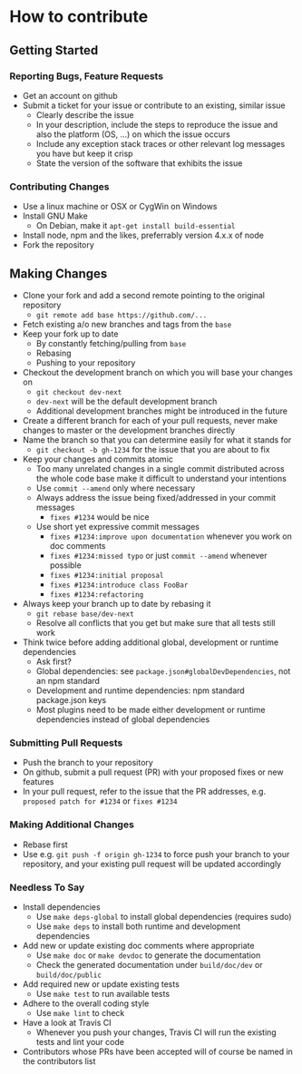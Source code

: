 
# How to contribute


## Getting Started


### Reporting Bugs, Feature Requests

* Get an account on github
* Submit a ticket for your issue or contribute to an existing, similar issue
    * Clearly describe the issue
    * In your description, include the steps to reproduce the issue and also the platform (OS, ...) on which the issue occurs
    * Include any exception stack traces or other relevant log messages you have but keep it crisp
    * State the version of the software that exhibits the issue


### Contributing Changes

* Use a linux machine or OSX or CygWin on Windows
* Install GNU Make
    * On Debian, make it `apt-get install build-essential`
* Install node, npm and the likes, preferrably version 4.x.x of node
* Fork the repository


## Making Changes

* Clone your fork and add a second remote pointing to the original repository
    * `git remote add base https://github.com/...`
* Fetch existing a/o new branches and tags from the `base`
* Keep your fork up to date
    * By constantly fetching/pulling from `base`
    * Rebasing
    * Pushing to your repository
* Checkout the development branch on which you will base your changes on
    * `git checkout dev-next`
    * `dev-next` will be the default development branch
    * Additional development branches might be introduced in the future
* Create a different branch for each of your pull requests, never make changes to master or the development branches directly
* Name the branch so that you can determine easily for what it stands for
    * `git checkout -b gh-1234` for the issue that you are about to fix
* Keep your changes and commits atomic
    * Too many unrelated changes in a single commit distributed across the whole code base make it difficult to understand your intentions
    * Use `commit --amend` only where necessary
    * Always address the issue being fixed/addressed in your commit messages
        * `fixes #1234` would be nice
    * Use short yet expressive commit messages
        * `fixes #1234:improve upon documentation` whenever you work on doc comments
        * `fixes #1234:missed typo` or just `commit --amend` whenever possible
        * `fixes #1234:initial proposal`
        * `fixes #1234:introduce class FooBar`
        * `fixes #1234:refactoring`
* Always keep your branch up to date by rebasing it
    * `git rebase base/dev-next`
    * Resolve all conflicts that you get but make sure that all tests still work
* Think twice before adding additional global, development or runtime dependencies
    * Ask first?
    * Global dependencies: see `package.json#globalDevDependencies`, not an npm standard
    * Development and runtime dependencies: npm standard package.json keys
    * Most plugins need to be made either development or runtime dependencies instead of global dependencies


### Submitting Pull Requests

* Push the branch to your repository 
* On github, submit a pull request (PR) with your proposed fixes or new features
* In your pull request, refer to the issue that the PR addresses, e.g. `proposed patch for #1234` or `fixes #1234`


### Making Additional Changes

* Rebase first
* Use e.g. `git push -f origin gh-1234` to force push your branch to your repository, and your existing pull request will be updated accordingly


### Needless To Say

* Install dependencies
    * Use `make deps-global` to install global dependencies (requires sudo)
    * Use `make deps` to install both runtime and development dependencies
* Add new or update existing doc comments where appropriate
    * Use `make doc` or `make devdoc` to generate the documentation
    * Check the generated documentation under `build/doc/dev` or `build/doc/public`
* Add required new or update existing tests
    * Use `make test` to run available tests
* Adhere to the overall coding style
    * Use `make lint` to check
* Have a look at Travis CI
    * Whenever you push your changes, Travis CI will run the existing tests and lint your code
* Contributors whose PRs have been accepted will of course be named in the contributors list

